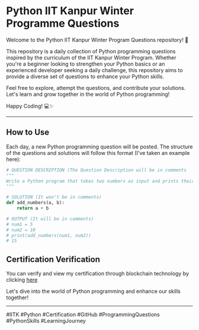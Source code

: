 # Python IIT Kanpur Winter Programme Questions

Welcome to the Python IIT Kanpur Winter Program Questions repository! 🚀

This repository is a daily collection of Python programming questions inspired by the curriculum of the IIT Kanpur Winter Program. Whether you're a beginner looking to strengthen your Python basics or an experienced developer seeking a daily challenge, this repository aims to provide a diverse set of questions to enhance your Python skills.

Feel free to explore, attempt the questions, and contribute your solutions. Let's learn and grow together in the world of Python programming!

Happy Coding! 💻✨

---

## How to Use

Each day, a new Python programming question will be posted. The structure of the questions and solutions will follow this format (I've taken an example here):

```python
# QUESTION DESCRIPTION (The Question Description will be in comments
"""
Write a Python program that takes two numbers as input and prints their sum.
"""

# SOLUTION (It won't be in comments)
def add_numbers(a, b):
    return a + b

# OUTPUT (It will be in comments)
# num1 = 5
# num2 = 10
# print(add_numbers(num1, num2))
# 15
```
## Certification Verification

You can verify and view my certification through blockchain technology by clicking [here](https://verify.ifacet.digitalcredentials.in/c915ffc4-3bd2-4e4e-b89d-ef4885e27baa)

Let's dive into the world of Python programming and enhance our skills together!

---

#IITK #Python #Certification #GitHub #ProgrammingQuestions #PythonSkills #LearningJourney

